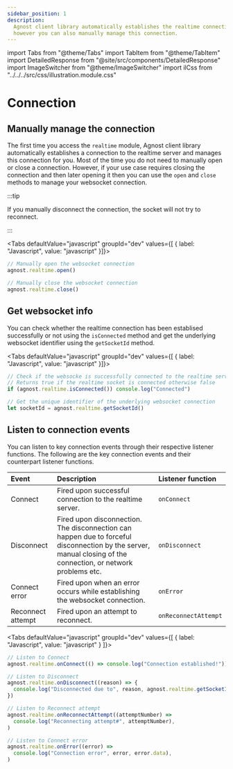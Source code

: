 ```yaml
---
sidebar_position: 1
description:
  Agnost client library automatically establishes the realtime connection,
  however you can also manually manage this connection.
---
```


import Tabs from "@theme/Tabs"
import TabItem from "@theme/TabItem"
import DetailedResponse from "@site/src/components/DetailedResponse"
import ImageSwitcher from "@theme/ImageSwitcher"
import ilCss from "../../../src/css/illustration.module.css"

# Connection

## Manually manage the connection

The first time you access the `realtime` module, Agnost client library
automatically establishes a connection to the realtime server and manages this
connection for you. Most of the time you do not need to manually open or close a
connection. However, if your use case requires closing the connection and then
later opening it then you can use the `open` and `close` methods to manage your
websocket connection.

:::tip

If you manually disconnect the connection, the socket will not try to reconnect.

:::

<Tabs defaultValue="javascript" groupId="dev" values={[ { label: "Javascript", value: "javascript" }]}>


<TabItem value="javascript">


```jsx
// Manually open the websocket connection
agnost.realtime.open()

// Manually close the websocket connection
agnost.realtime.close()
```

</TabItem>


</Tabs>


## Get websocket info

You can check whether the realtime connection has been establised successfully
or not using the `isConnected` method and get the underlying websocket
identifier using the `getSocketId` method.

<Tabs defaultValue="javascript" groupId="dev" values={[ { label: "Javascript", value: "javascript" }]}>


<TabItem value="javascript">


```jsx
// Check if the websocke is successfully connected to the realtime server.
// Returns true if the realtime socket is connected otherwise false
if (agnost.realtime.isConnected()) console.log("Connected")

// Get the unique identifier of the underlying websocket connection
let socketId = agnost.realtime.getSocketId()
```

</TabItem>


</Tabs>


## Listen to connection events

You can listen to key connection events through their respective listener
functions. The following are the key connection events and their counterpart
listener functions.

| Event             | Description                                                                                                                                                    | Listener function    |
| :---------------- | :------------------------------------------------------------------------------------------------------------------------------------------------------------- | :------------------- |
| Connect           | Fired upon successful connection to the realtime server.                                                                                                       | `onConnect`          |
| Disconnect        | Fired upon disconnection. The disconnection can happen due to forceful disconnection by the server, manual closing of the connection, or network problems etc. | `onDisconnect`       |
| Connect error     | Fired upon when an error occurs while establishing the websocket connection.                                                                                   | `onError`            |
| Reconnect attempt | Fired upon an attempt to reconnect.                                                                                                                            | `onReconnectAttempt` |

<Tabs defaultValue="javascript" groupId="dev" values={[ { label: "Javascript", value: "javascript" } ]}>


<TabItem value="javascript">


```jsx
// Listen to Connect
agnost.realtime.onConnect(() => console.log("Connection established!"))

// Listen to Disconnect
agnost.realtime.onDisconnect((reason) => {
  console.log("Disconnected due to", reason, agnost.realtime.getSocketId())
})

// Listen to Reconnect attempt
agnost.realtime.onReconnectAttempt((attemptNumber) =>
  console.log("Reconnecting attempt#", attemptNumber),
)

// Listen to Connect error
agnost.realtime.onError((error) =>
  console.log("Connection error", error, error.data),
)
```

</TabItem>


</Tabs>

